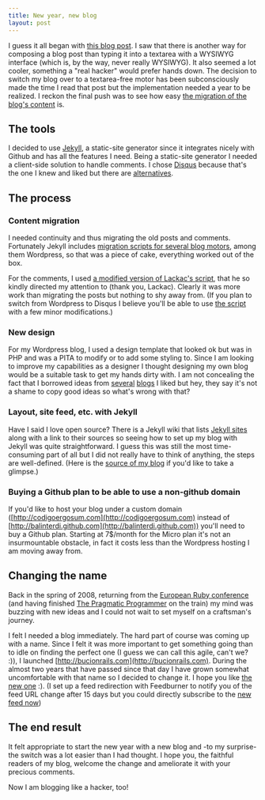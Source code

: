 ```yaml
--- 
title: New year, new blog
layout: post
---
```


I guess it all began with [this blog post][blogging-like-a-hacker]. I saw that there is another way for composing a blog post than typing it into a textarea with a WYSIWYG interface (which is, by the way, never really WYSIWYG). It also seemed a lot cooler, something a "real hacker" would prefer hands down. The decision to switch my blog over to a textarea-free motor has been subconsciously made the time I read that post but the implementation needed a year to be realized. I reckon the final push was to see how easy [the migration of the blog's content][lackac-blog-migration] is.

## The tools

I decided to use [Jekyll][jekyll], a static-site generator since it integrates nicely with Github and has all the features I need. Being a static-site generator I needed a client-side solution to handle comments. I chose [Disqus][disqus] because that's the one I knew and liked but there are [alternatives][intense-debate].

## The process

### Content migration

I needed continuity and thus migrating the old posts and comments. Fortunately Jekyll includes [migration scripts for several blog motors][jekyll-migrations], among them Wordpress, so that was a piece of cake, everything worked out of the box.

For the comments, I used [a modified version of Lackac's script][comment-migration-script], that he so kindly directed my attention to (thank you, Lackac). Clearly it was more work than migrating the posts but nothing to shy away from. (If you plan to switch from Wordpress to Disqus I believe you'll be able to use [the script][comment-migration-script] with a few minor modifications.)

### New design

For my Wordpress blog, I used a design template that looked ok but was in PHP and was a PITA to modify or to add some styling to. Since I am looking to improve my capabilities as a designer I thought designing my own blog would be a suitable task to get my hands dirty with. I am not concealing the fact that I borrowed ideas from [several][brian-casel] [blogs][mojombo] I liked but hey, they say it's not a shame to copy good ideas so what's wrong with that?

### Layout, site feed, etc. with Jekyll

Have I said I love open source? There is a Jekyll wiki that lists [Jekyll sites][jekyll-sites] along with a link to their sources so seeing how to set up my blog with Jekyll was quite straightforward. I guess this was still the most time-consuming part of all but I did not really have to think of anything, the steps are well-defined. (Here is the [source of my blog][github-repo] if you'd like to take a glimpse.)

### Buying a Github plan to be able to use a non-github domain

If you'd like to host your blog under a custom domain ([http://codigoergosum.com](http://codigoergosum.com) instead of [http://balinterdi.github.com](http://balinterdi.github.com)) you'll need to buy a Github plan. Starting at 7$/month for the Micro plan it's not an insurmountable obstacle, in fact it costs less than the Wordpress hosting I am moving away from.

## Changing the name

Back in the spring of 2008, returning from the [European Ruby conference][euruko2008] (and having finished [The Pragmatic Programmer][the-prag-prog] on the train) my mind was buzzing with new ideas and I could not wait to set myself on a craftsman's journey. 

I felt I needed a blog immediately. The hard part of course was coming up with a name. Since I felt it was more important to get something going than to idle on finding the perfect one (I guess we can call this agile, can't we? :)), I launched [http://bucionrails.com](http://bucionrails.com). During the almost two years that have passed since that day I have grown somewhat uncomfortable with that name so I decided to change it. I hope you like [the new one][descartes] :). (I set up a feed redirection with Feedburner to notify you of the feed URL change after 15 days but you could directly subscribe to the [new feed now][site-feed])

## The end result

It felt appropriate to start the new year with a new blog and -to my surprise- the switch was a lot easier than I had thought. I hope you, the faithful readers of my blog, welcome the change and ameliorate it with your precious comments.

Now I am blogging like a hacker, too!

[blogging-like-a-hacker]: [http://tom.preston-werner.com/2008/11/17/blogging-like-a-hacker.html]
[lackac-blog-migration]: [http://lackac.hu/2009/11/19/blog-migralas.html]
[jekyll]: http://github.com/mojombo/jekyll
[marley]: http://github.com/karmi/marley
[disqus]: http://disqus.com/
[intense-debate]: http://intensedebate.com/
[jekyll-migrations]: http://wiki.github.com/mojombo/jekyll/blog-migrations
[comment-migration-script]: http://gist.github.com/261852
[brian-casel]: http://www.briancasel.com/
[mojombo]: http://tom.preston-werner.com/
[jekyll-sites]: http://wiki.github.com/mojombo/jekyll/sites
[euruko2008]: http://www.euruko2008.org/
[the-prag-prog]: http://pragprog.com/titles/tpp/the-pragmatic-programmer
[descartes]: http://en.wikipedia.org/wiki/Descartes
[github-repo]: http://github.com/balinterdi/balinterdi.github.com
[site-feed]: http://feeds.feedburner.com/codigoergosum